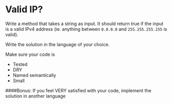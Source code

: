 # Valid IP?

Write a method that takes a string as input. It should return true if
the input is a valid IPv4 address (ie. anything between `0.0.0.0` and
`255.255.255.255` is valid).

Write the solution in the language of your choice. 

Make sure your code is
* Tested
* DRY
* Named semantically
* Small

####Bonus:
If you feel VERY satisfied with your code, implement the solution in another language